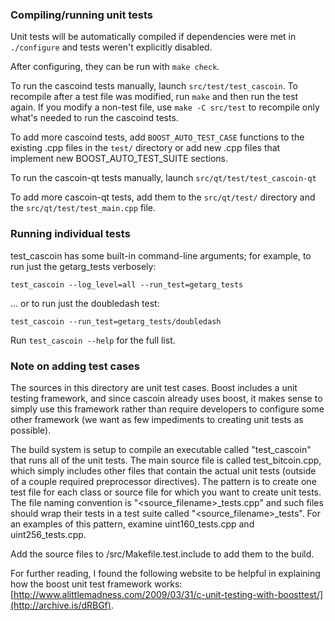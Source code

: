 ### Compiling/running unit tests

Unit tests will be automatically compiled if dependencies were met in `./configure`
and tests weren't explicitly disabled.

After configuring, they can be run with `make check`.

To run the cascoind tests manually, launch `src/test/test_cascoin`. To recompile
after a test file was modified, run `make` and then run the test again. If you
modify a non-test file, use `make -C src/test` to recompile only what's needed
to run the cascoind tests.

To add more cascoind tests, add `BOOST_AUTO_TEST_CASE` functions to the existing
.cpp files in the `test/` directory or add new .cpp files that
implement new BOOST_AUTO_TEST_SUITE sections.

To run the cascoin-qt tests manually, launch `src/qt/test/test_cascoin-qt`

To add more cascoin-qt tests, add them to the `src/qt/test/` directory and
the `src/qt/test/test_main.cpp` file.

### Running individual tests

test_cascoin has some built-in command-line arguments; for
example, to run just the getarg_tests verbosely:

    test_cascoin --log_level=all --run_test=getarg_tests

... or to run just the doubledash test:

    test_cascoin --run_test=getarg_tests/doubledash

Run `test_cascoin --help` for the full list.

### Note on adding test cases

The sources in this directory are unit test cases.  Boost includes a
unit testing framework, and since cascoin already uses boost, it makes
sense to simply use this framework rather than require developers to
configure some other framework (we want as few impediments to creating
unit tests as possible).

The build system is setup to compile an executable called "test_cascoin"
that runs all of the unit tests.  The main source file is called
test_bitcoin.cpp, which simply includes other files that contain the
actual unit tests (outside of a couple required preprocessor
directives).  The pattern is to create one test file for each class or
source file for which you want to create unit tests.  The file naming
convention is "<source_filename>_tests.cpp" and such files should wrap
their tests in a test suite called "<source_filename>_tests".  For an
examples of this pattern, examine uint160_tests.cpp and
uint256_tests.cpp.

Add the source files to /src/Makefile.test.include to add them to the build.

For further reading, I found the following website to be helpful in
explaining how the boost unit test framework works:
[http://www.alittlemadness.com/2009/03/31/c-unit-testing-with-boosttest/](http://archive.is/dRBGf).
